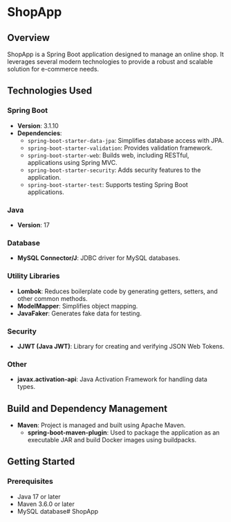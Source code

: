 
# ShopApp

## Overview

ShopApp is a Spring Boot application designed to manage an online shop. It leverages several modern technologies to provide a robust and scalable solution for e-commerce needs.

## Technologies Used

### Spring Boot

-   **Version**: 3.1.10
-   **Dependencies**:
    -   `spring-boot-starter-data-jpa`: Simplifies database access with JPA.
    -   `spring-boot-starter-validation`: Provides validation framework.
    -   `spring-boot-starter-web`: Builds web, including RESTful, applications using Spring MVC.
    -   `spring-boot-starter-security`: Adds security features to the application.
    -   `spring-boot-starter-test`: Supports testing Spring Boot applications.

### Java

-   **Version**: 17

### Database

-   **MySQL Connector/J**: JDBC driver for MySQL databases.

### Utility Libraries

-   **Lombok**: Reduces boilerplate code by generating getters, setters, and other common methods.
-   **ModelMapper**: Simplifies object mapping.
-   **JavaFaker**: Generates fake data for testing.

### Security

-   **JJWT (Java JWT)**: Library for creating and verifying JSON Web Tokens.

### Other

-   **javax.activation-api**: Java Activation Framework for handling data types.

## Build and Dependency Management

-   **Maven**: Project is managed and built using Apache Maven.
    -   **spring-boot-maven-plugin**: Used to package the application as an executable JAR and build Docker images using buildpacks.

## Getting Started

### Prerequisites

-   Java 17 or later
-   Maven 3.6.0 or later
-   MySQL database# ShopApp
